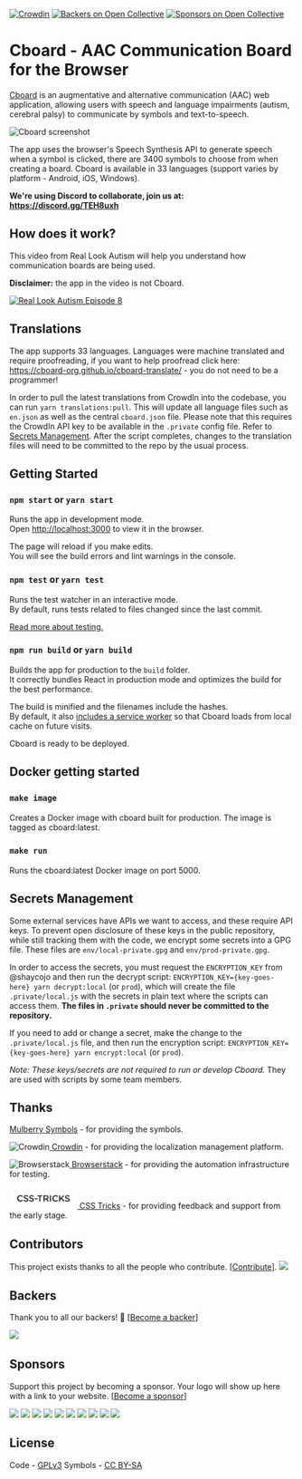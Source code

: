 [![Crowdin](https://d322cqt584bo4o.cloudfront.net/cboard/localized.svg)](https://crowdin.com/project/cboard)
[![Backers on Open Collective](https://opencollective.com/cboard/backers/badge.svg)](#backers)
[![Sponsors on Open Collective](https://opencollective.com/cboard/sponsors/badge.svg)](#sponsors)

# Cboard - AAC Communication Board for the Browser

[Cboard](https://app.cboard.io) is an augmentative and alternative communication (AAC) web application, allowing users with speech and language impairments (autism, cerebral palsy) to communicate by symbols and text-to-speech.

<img src='https://i.imgur.com/eeH9cUM.jpg' width='794' alt='Cboard screenshot'>

The app uses the browser's Speech Synthesis API to generate speech when a symbol is clicked, there are 3400 symbols to choose from when creating a board. Cboard is available in 33 languages (support varies by platform - Android, iOS, Windows).

**We're using Discord to collaborate, join us at: https://discord.gg/TEH8uxh**

## How does it work?

This video from Real Look Autism will help you understand how communication boards are being used.

**Disclaimer:** the app in the video is not Cboard.

<a href="https://www.youtube.com/watch?v=oIGrxzPMVtw"><img src="https://img.youtube.com/vi/oIGrxzPMVtw/0.jpg" alt="Real Look Autism Episode 8" width="480" height="360"></a>

## Translations

The app supports 33 languages.
Languages were machine translated and require proofreading, if you want to help proofread click here: https://cboard-org.github.io/cboard-translate/ - you do not need to be a programmer!

In order to pull the latest translations from CrowdIn into the codebase, you can run `yarn translations:pull`. This will update all language files such as `en.json` as well as the central `cboard.json` file. Please note that this requires the CrowdIn API key to be available in the `.private` config file. Refer to [Secrets Management](#secrets-management). After the script completes, changes to the translation files will need to be committed to the repo by the usual process.

## Getting Started

### `npm start` or `yarn start`

Runs the app in development mode.<br>
Open [http://localhost:3000](http://localhost:3000) to view it in the browser.

The page will reload if you make edits.<br>
You will see the build errors and lint warnings in the console.

### `npm test` or `yarn test`

Runs the test watcher in an interactive mode.<br>
By default, runs tests related to files changed since the last commit.

[Read more about testing.](https://github.com/facebookincubator/create-react-app/blob/master/packages/react-scripts/template/README.md#running-tests)

### `npm run build` or `yarn build`

Builds the app for production to the `build` folder.<br>
It correctly bundles React in production mode and optimizes the build for the best performance.

The build is minified and the filenames include the hashes.<br>
By default, it also [includes a service worker](https://github.com/facebookincubator/create-react-app/blob/master/packages/react-scripts/template/README.md#making-a-progressive-web-app) so that Cboard loads from local cache on future visits.

Cboard is ready to be deployed.

## Docker getting started

### `make image`

Creates a Docker image with cboard built for production. The image is tagged as cboard:latest.

### `make run`

Runs the cboard:latest Docker image on port 5000.

## Secrets Management

Some external services have APIs we want to access, and these require API keys. To prevent open disclosure of these keys in the public repository, while still tracking them with the code, we encrypt some secrets into a GPG file. These files are `env/local-private.gpg` and `env/prod-private.gpg`.

In order to access the secrets, you must request the `ENCRYPTION_KEY` from @shaycojo and then run the decrypt script: `ENCRYPTION_KEY={key-goes-here} yarn decrypt:local` (or `prod`), which will create the file `.private/local.js` with the secrets in plain text where the scripts can access them. **The files in `.private` should never be committed to the repository.**

If you need to add or change a secret, make the change to the `.private/local.js` file, and then run the encryption script: `ENCRYPTION_KEY={key-goes-here} yarn encrypt:local` (or `prod`).

_Note: These keys/secrets are *not* required to run or develop Cboard._ They are used with scripts by some team members.

## Thanks

[Mulberry Symbols](https://mulberrysymbols.org/) - for providing the symbols.

<img src="https://support.crowdin.com/assets/logos/crowdin-symbol.png" alt="Crowdin" width="40" height="40">[  Crowdin](https://crowdin.com/) - for providing the localization management platform.

<img src="https://avatars2.githubusercontent.com/u/1119453?s=200&v=4" alt="Browserstack" width="40" height="40">[  Browserstack](https://www.browserstack.com/) - for providing the automation infrastructure for testing.

<img src="./public/images/sponsers/css-tricks.svg" alt="CSS-Tricks" width="120" height="39">[  CSS Tricks](https://css-tricks.com) - for providing feedback and support from the early stage.

## Contributors

This project exists thanks to all the people who contribute. [[Contribute](CONTRIBUTING.md)].
<a href="graphs/contributors"><img src="https://opencollective.com/cboard/contributors.svg?width=890&button=false" /></a>

## Backers

Thank you to all our backers! 🙏 [[Become a backer](https://opencollective.com/cboard#backer)]

<a href="https://opencollective.com/cboard#backers" target="_blank"><img src="https://opencollective.com/cboard/backers.svg?width=890"></a>

## Sponsors

Support this project by becoming a sponsor. Your logo will show up here with a link to your website. [[Become a sponsor](https://opencollective.com/cboard#sponsor)]

<a href="https://opencollective.com/cboard/sponsor/0/website" target="_blank"><img src="https://opencollective.com/cboard/sponsor/0/avatar.svg"></a>
<a href="https://opencollective.com/cboard/sponsor/1/website" target="_blank"><img src="https://opencollective.com/cboard/sponsor/1/avatar.svg"></a>
<a href="https://opencollective.com/cboard/sponsor/2/website" target="_blank"><img src="https://opencollective.com/cboard/sponsor/2/avatar.svg"></a>
<a href="https://opencollective.com/cboard/sponsor/3/website" target="_blank"><img src="https://opencollective.com/cboard/sponsor/3/avatar.svg"></a>
<a href="https://opencollective.com/cboard/sponsor/4/website" target="_blank"><img src="https://opencollective.com/cboard/sponsor/4/avatar.svg"></a>
<a href="https://opencollective.com/cboard/sponsor/5/website" target="_blank"><img src="https://opencollective.com/cboard/sponsor/5/avatar.svg"></a>
<a href="https://opencollective.com/cboard/sponsor/6/website" target="_blank"><img src="https://opencollective.com/cboard/sponsor/6/avatar.svg"></a>
<a href="https://opencollective.com/cboard/sponsor/7/website" target="_blank"><img src="https://opencollective.com/cboard/sponsor/7/avatar.svg"></a>
<a href="https://opencollective.com/cboard/sponsor/8/website" target="_blank"><img src="https://opencollective.com/cboard/sponsor/8/avatar.svg"></a>
<a href="https://opencollective.com/cboard/sponsor/9/website" target="_blank"><img src="https://opencollective.com/cboard/sponsor/9/avatar.svg"></a>

## License

Code - [GPLv3](https://github.com/shayc/cboard/blob/master/LICENSE)
Symbols - [CC BY-SA](https://creativecommons.org/licenses/by-sa/2.0/uk/)
